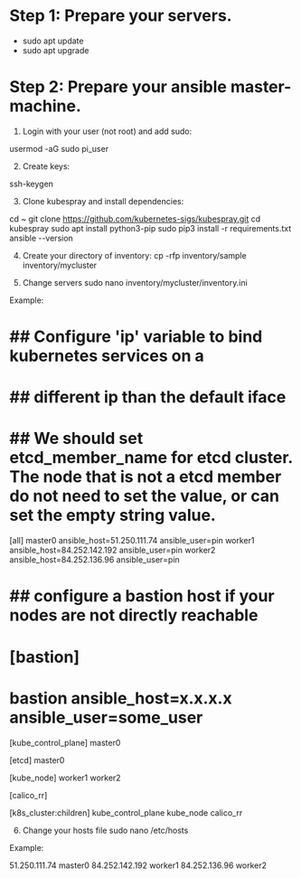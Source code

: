 # Step 1: Prepare your servers.

- sudo apt update
- sudo apt upgrade



# Step 2: Prepare your ansible master-machine.

1) Login with your user (not root) and add sudo:

usermod -aG sudo pi_user

2) Create keys:

ssh-keygen

3) Clone kubespray and install dependencies:

cd ~
git clone https://github.com/kubernetes-sigs/kubespray.git
cd kubespray
sudo apt install python3-pip
sudo pip3 install -r requirements.txt
ansible --version

4) Create your directory of inventory:
cp -rfp inventory/sample inventory/mycluster

5) Change servers
sudo nano inventory/mycluster/inventory.ini

Example: 

# ## Configure 'ip' variable to bind kubernetes services on a
# ## different ip than the default iface
# ## We should set etcd_member_name for etcd cluster. The node that is not a etcd member do not need to set the value, or can set the empty string value.
[all]
master0   ansible_host=51.250.111.74       ansible_user=pin
worker1   ansible_host=84.252.142.192      ansible_user=pin
worker2   ansible_host=84.252.136.96       ansible_user=pin
# ## configure a bastion host if your nodes are not directly reachable
# [bastion]
# bastion ansible_host=x.x.x.x ansible_user=some_user
[kube_control_plane]
master0

[etcd]
master0

[kube_node]
worker1
worker2

[calico_rr]

[k8s_cluster:children]
kube_control_plane
kube_node
calico_rr

6) Change your hosts file
sudo nano /etc/hosts

Example: 

51.250.111.74   master0
84.252.142.192  worker1
84.252.136.96   worker2
